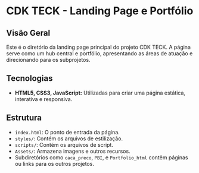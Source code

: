 # CDK TECK - Landing Page e Portfólio

## Visão Geral

Este é o diretório da landing page principal do projeto CDK TECK. A página serve como um hub central e portfólio, apresentando as áreas de atuação e direcionando para os subprojetos.

## Tecnologias

*   **HTML5, CSS3, JavaScript:** Utilizadas para criar uma página estática, interativa e responsiva.

## Estrutura

*   `index.html`: O ponto de entrada da página.
*   `styles/`: Contém os arquivos de estilização.
*   `scripts/`: Contém os arquivos de script.
*   `Assets/`: Armazena imagens e outros recursos.
*   Subdiretórios como `caca_preco`, `PBI`, e `Portfolio_html` contêm páginas ou links para os outros projetos.